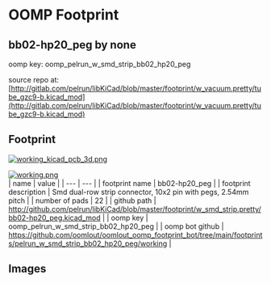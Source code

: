 # OOMP Footprint  
## bb02-hp20_peg  by none  
  
oomp key: oomp_pelrun_w_smd_strip_bb02_hp20_peg  
  
source repo at: [http://gitlab.com/pelrun/libKiCad/blob/master/footprint/w_vacuum.pretty/tube_gzc9-b.kicad_mod](http://gitlab.com/pelrun/libKiCad/blob/master/footprint/w_vacuum.pretty/tube_gzc9-b.kicad_mod)  
## Footprint  
  
[![working_kicad_pcb_3d.png](working_kicad_pcb_3d_600.png)](working_kicad_pcb_3d.png)  
  
[![working.png](working_600.png)](working.png)  
| name | value | 
| --- | --- | 
| footprint name | bb02-hp20_peg | 
| footprint description | Smd dual-row strip connector, 10x2 pin with pegs, 2.54mm pitch | 
| number of pads | 22 | 
| github path | http://github.com/pelrun/libKiCad/blob/master/footprint/w_smd_strip.pretty/bb02-hp20_peg.kicad_mod | 
| oomp key | oomp_pelrun_w_smd_strip_bb02_hp20_peg | 
| oomp bot github | https://github.com/oomlout/oomlout_oomp_footprint_bot/tree/main/footprints/pelrun_w_smd_strip_bb02_hp20_peg/working | 
## Images  
